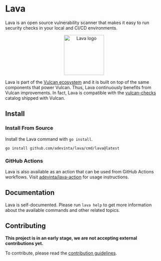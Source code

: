 # Lava

Lava is an open source vulnerability scanner that makes it easy to run
security checks in your local and CI/CD environments.

<p align="center"><img width="128" alt="Lava logo" src="https://github.com/adevinta/lava-resources/releases/download/logo/v0.1.0/lava_512px.png"></p>

Lava is part of the [Vulcan ecosystem][vulcan-docs] and it is built on
top of the same components that power Vulcan.
Thus, Lava continuously benefits from Vulcan improvements.
In fact, Lava is compatible with the [vulcan-checks][vulcan-checks]
catalog shipped with Vulcan.

## Install

### Install From Source

Install the Lava command with `go install`.

```
go install github.com/adevinta/lava/cmd/lava@latest
```

### GitHub Actions

Lava is also available as an action that can be used from GitHub
Actions workflows.
Visit [adevinta/lava-action][lava-action] for usage instructions.

## Documentation

Lava is self-documented.
Please run `lava help` to get more information about the available
commands and other related topics.

## Contributing

**This project is in an early stage, we are not accepting external
contributions yet.**

To contribute, please read the [contribution
guidelines][contributing].


[vulcan-docs]: https://adevinta.github.io/vulcan-docs
[vulcan-checks]: https://github.com/adevinta/vulcan-checks
[lava-action]: https://github.com/adevinta/lava-action
[contributing]: /CONTRIBUTING.md
